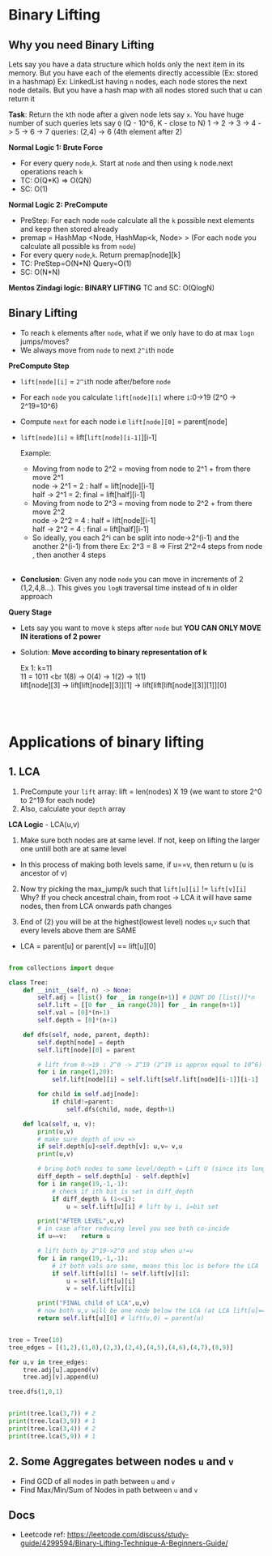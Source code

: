 # Binary Lifting


## Why you need Binary Lifting
Lets say you have a data structure which holds only the next item in its memory. But you have each of the elements directly accessible (Ex: stored in a hashmap)
Ex: LinkedList having `n` nodes, each node stores the next node details. But you have a hash map with all nodes stored such that u can return it

**Task**: Return the `k`th node after a given node lets say `x`. You have huge number of such queries lets say `Q` (Q - 10^6, K - close to N)
1 -> 2 -> 3 -> 4 -> 5 -> 6 -> 7
queries: (2,4) -> 6 (4th element after 2)

**Normal Logic 1: Brute Force**
- For every query `node`,`k`. Start at `node` and then using `k` node.next operations reach `k`
- TC: O(Q*K) => O(QN)
- SC: O(1)


**Normal Logic 2: PreCompute**
- PreStep: For each node `node` calculate all the `k` possible next elements and keep then stored already
- premap = HashMap <Node, HashMap<k, Node> > (For each node you calculate all possible `k`s from `node`)
- For every query `node`,`k`. Return premap[node][k]
- TC: PreStep=O(N*N) Query=O(1)
- SC: O(N*N)

**Mentos Zindagi logic: BINARY LIFTING**
TC and SC: O(QlogN)

## Binary Lifting
- To reach `k` elements after `node`, what if we only have to do at max `logn` jumps/moves?
- We always move from `node` to next `2^i`th node

**PreCompute Step**
- `lift[node][i]` = `2^i`th node after/before `node`
- For each `node` you calculate `lift[node][i]` where `i`:0->19 (2^0 -> 2^19=10^6)

- Compute `next` for each node i.e `lift[node][0]` = parent[node]
- `lift[node][i]` = lift[`lift[node][i-1]`][i-1]

    Example:
    - Moving from node to 2^2 = moving from node to 2^1 + from there move 2^1<br>
        node -> 2^1 = 2 : half = lift[node][i-1]<br>
        half -> 2^1 = 2: final = lift[half][i-1]<br>
    - Moving from node to 2^3 = moving from node to 2^2 + from there move 2^2<br>
        node -> 2^2 = 4 : half = lift[node][i-1]<br>
        half -> 2^2 = 4 : final = lift[half][i-1]<br>
    - So ideally, you each 2^i can be split into node->2^(i-1) and the another 2^(i-1) from there
    Ex: 2^3 = 8 => First 2^2=4 steps from node , then another 4 steps
<br><br>
- **Conclusion**: Given any node `node` you can move in increments of 2 (1,2,4,8...). This gives you `logN` traversal time instead of `N` in older approach

**Query Stage**
- Lets say you want to move `k` steps after `node` but **YOU CAN ONLY MOVE IN iterations of 2 power**
- Solution: **Move according to binary representation of k**

    Ex 1: k=11 <br>
    11 = 1011 <br
    1(8) -> 0(4) -> 1(2) -> 1(1) <br>
    lift[node][3] -> lift[lift[node][3]][1] ->  lift[lift[lift[node][3]][1]][0]

<br><br>
# Applications of binary lifting
## 1. LCA
1. PreCompute your `lift` array: lift = len(nodes) X 19 (we want to store 2^0 to 2^19 for each node)
2. Also, calculate your `depth` array

**LCA Logic** - LCA(u,v)
1. Make sure both nodes are at same level. If not, keep on lifting the larger one untill both are at same level
- In this process of making both levels same, if u==v, then return u (u is ancestor of v)

2. Now try picking the max_jump/k such that `lift[u][i]` != `lift[v][i]`
Why? If you check ancestral chain, from root -> LCA it will have same nodes, then from LCA onwards path changes

3. End of (2) you will be at the highest(lowest level) nodes `u`,`v` such that every levels above them are SAME
- LCA = parent[u] or parent[v] == lift[u][0]

```py

from collections import deque

class Tree:
    def __init__(self, n) -> None:
        self.adj = [list() for _ in range(n+1)] # DONT DO [list()]*n
        self.lift = [[0 for _ in range(20)] for _ in range(n+1)]
        self.val = [0]*(n+1)
        self.depth = [0]*(n+1)

    def dfs(self, node, parent, depth):
        self.depth[node] = depth
        self.lift[node][0] = parent

        # lift from 0->19 : 2^0 -> 2^19 (2^19 is approx equal to 10^6)
        for i in range(1,20):
            self.lift[node][i] = self.lift[self.lift[node][i-1]][i-1]

        for child in self.adj[node]:
            if child!=parent:
                self.dfs(child, node, depth+1)

    def lca(self, u, v):
        print(u,v)
        # make sure depth of u>v =>
        if self.depth[u]<self.depth[v]: u,v= v,u
        print(u,v)

        # bring both nodes to same level/depth = Lift U (since its longer)
        diff_depth = self.depth[u] - self.depth[v]
        for i in range(19,-1,-1):
            # check if ith bit is set in diff_depth
            if diff_depth & (1<<i):
                u = self.lift[u][i] # lift by i, i=bit set

        print("AFTER LEVEL",u,v)
        # in case after reducing level you see both co-incide
        if u==v:    return u

        # lift both by 2^19->2^0 and stop when u!=v
        for i in range(19,-1,-1):
            # if both vals are same, means this loc is before the LCA
            if self.lift[u][i] != self.lift[v][i]:
                u = self.lift[u][i]
                v = self.lift[v][i]

        print("FINAL child of LCA",u,v)
        # now both u,v will be one node below the LCA (at LCA lift[u]==lift[v], so you will be one level below that )
        return self.lift[u][0] # lift(u,0) = parent(u)


tree = Tree(10)
tree_edges = [(1,2),(1,8),(2,3),(2,4),(4,5),(4,6),(4,7),(8,9)]

for u,v in tree_edges:
    tree.adj[u].append(v)
    tree.adj[v].append(u)

tree.dfs(1,0,1)


print(tree.lca(3,7)) # 2
print(tree.lca(3,9)) # 1
print(tree.lca(3,4)) # 2
print(tree.lca(5,9)) # 1
```


## 2. Some Aggregates between nodes `u` and `v`
- Find GCD of all nodes in path between `u` and `v`
- Find Max/Min/Sum of Nodes in path between `u` and `v`


## Docs
- Leetcode ref: https://leetcode.com/discuss/study-guide/4299594/Binary-Lifting-Technique-A-Beginners-Guide/

